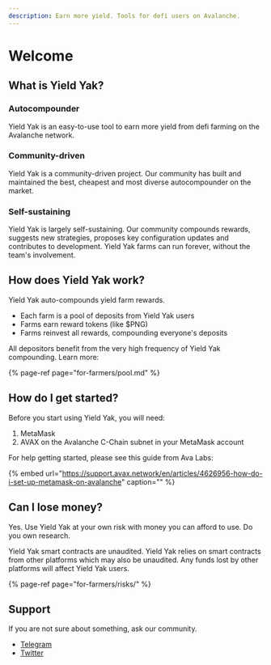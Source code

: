 ```yaml
---
description: Earn more yield. Tools for defi users on Avalanche.
---
```


# Welcome

## What is Yield Yak?

### Autocompounder

Yield Yak is an easy-to-use tool to earn more yield from defi farming on the Avalanche network.

### Community-driven

Yield Yak is a community-driven project. Our community has built and maintained the best, cheapest and most diverse autocompounder on the market.

### Self-sustaining

Yield Yak is largely self-sustaining. Our community compounds rewards, suggests new strategies, proposes key configuration updates and contributes to development. Yield Yak farms can run forever, without the team's involvement.

## How does Yield Yak work?

Yield Yak auto-compounds yield farm rewards.

* Each farm is a pool of deposits from Yield Yak users
* Farms earn reward tokens \(like $PNG\)
* Farms reinvest all rewards, compounding everyone's deposits

All depositors benefit from the very high frequency of Yield Yak compounding. Learn more:

{% page-ref page="for-farmers/pool.md" %}

## How do I get started?

Before you start using Yield Yak, you will need:

1. MetaMask
2. AVAX on the Avalanche C-Chain subnet in your MetaMask account

For help getting started, please see this guide from Ava Labs:

{% embed url="https://support.avax.network/en/articles/4626956-how-do-i-set-up-metamask-on-avalanche" caption="" %}

## Can I lose money?

Yes. Use Yield Yak at your own risk with money you can afford to use. Do you own research.

Yield Yak smart contracts are unaudited. Yield Yak relies on smart contracts from other platforms which may also be unaudited. Any funds lost by other platforms will affect Yield Yak users.

{% page-ref page="for-farmers/risks/" %}

## Support

If you are not sure about something, ask our community.

* [Telegram](https://t.me/yieldyak)
* [Twitter](https://twitter.com/yieldyak_)

